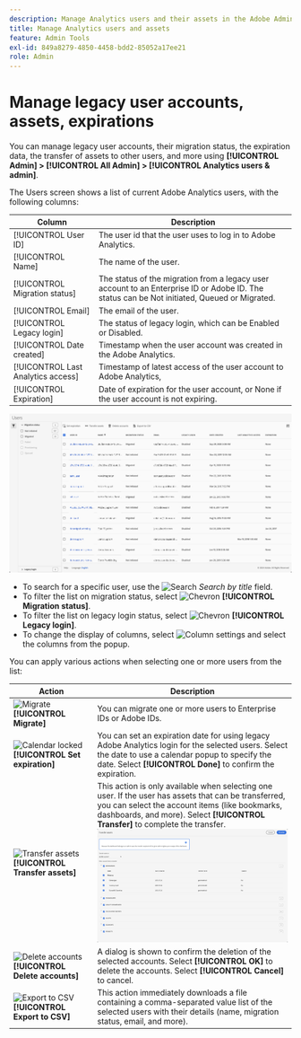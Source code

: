 ```yaml
---
description: Manage Analytics users and their assets in the Adobe Admin Console.
title: Manage Analytics users and assets
feature: Admin Tools
exl-id: 849a8279-4850-4458-bdd2-85052a17ee21
role: Admin
---
```

# Manage legacy user accounts, assets, expirations

You can manage legacy user accounts, their migration status, the expiration data, the transfer of assets to other users, and more using **[!UICONTROL Admin] > [!UICONTROL All Admin] >  [!UICONTROL Analytics users & admin]**. 

The Users screen shows a list of current Adobe Analytics users, with the following columns:

| Column | Description |
|---|---|
| [!UICONTROL User ID] | The user id that the user uses to log in to Adobe Analytics.|
| [!UICONTROL Name] | The name of the user. |
| [!UICONTROL Migration status] | The status of the migration from a legacy user account to an Enterprise ID or Adobe ID.  The status can be Not initiated, Queued or Migrated. |
| [!UICONTROL Email] | The email of the user. |
| [!UICONTROL Legacy login] | The status of legacy login, which can be Enabled or Disabled. |
| [!UICONTROL Date created] | Timestamp when the user account was created in the Adobe Analytics. |
| [!UICONTROL Last Analytics access] | Timestamp of latest access of the user account to Adobe Analytics, |
| [!UICONTROL Expiration] | Date of expiration for the user account, or None if the user account is not expiring. | 

![Users](assets/users.png)

- To search for a specific user, use the ![Search](https://spectrum.adobe.com/static/icons/workflow_18/Smock_Search_18_N.svg) *Search by title* field.
- To filter the list on migration status, select ![Chevron](https://spectrum.adobe.com/static/icons/ui_18/ChevronSize100.svg) **[!UICONTROL Migration status]**. 
- To filter the list on legacy login status, select ![Chevron](https://spectrum.adobe.com/static/icons/ui_18/ChevronSize100.svg) **[!UICONTROL Legacy login]**.
- To change the display of columns, select ![Column settings](https://spectrum.adobe.com/static/icons/workflow_18/Smock_ColumnSettings_18_N.svg) and select the columns from the popup.

You can apply various actions when selecting one or more users from the list:

|  Action  | Description  |
|---|---|
| ![Migrate](https://spectrum.adobe.com/static/icons/workflow_18/Smock_Briefcase_18_N.svg) **[!UICONTROL Migrate]** | You can migrate one or more users to Enterprise IDs or Adobe IDs. |
| ![Calendar locked](https://spectrum.adobe.com/static/icons/workflow_18/Smock_CalendarLocked_18_N.svg) **[!UICONTROL Set expiration]** | You can set an expiration date for using legacy Adobe Analytics login for the selected users.  Select the date to use a calendar popup to specify the date. Select **[!UICONTROL Done]** to confirm the expiration. |
| ![Transfer assets](https://spectrum.adobe.com/static/icons/workflow_18/Smock_Switch_18_N.svg) **[!UICONTROL Transfer assets]** | This action is only available when selecting one user. If the user has assets that can be transferred, you can select the account items (like bookmarks, dashboards, and more). Select **[!UICONTROL Transfer]** to complete the transfer.<br/>![Transfers assets](assets/transfer-assets.png) |
| ![Delete accounts](https://spectrum.adobe.com/static/icons/workflow_18/Smock_Delete_18_N.svg) **[!UICONTROL Delete accounts]** | A dialog is shown to confirm the deletion of the selected accounts. Select **[!UICONTROL OK]** to delete the accounts. Select **[!UICONTROL Cancel]** to cancel. |
| ![Export to CSV](https://spectrum.adobe.com/static/icons/workflow_18/Smock_FileCSV_18_N.svg) **[!UICONTROL Export to CSV]** | This action immediately downloads a file containing a comma-separated value list of the selected users with their details (name, migration status, email, and more). |

